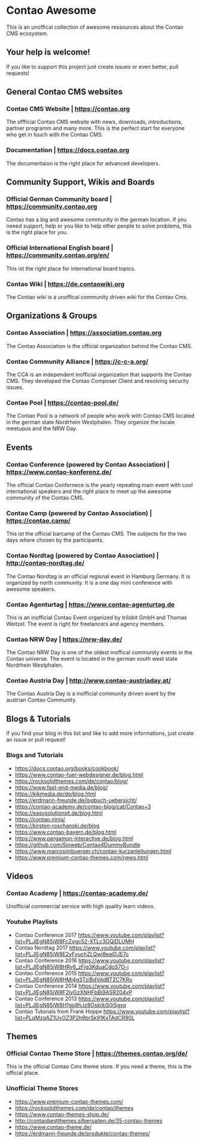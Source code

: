 # Contao Awesome

This is an unoffical collection of awesome ressources about the Contao CMS ecosystem.

## Your help is welcome!
If you like to support this project just create issues or even better, pull requests!

## General Contao CMS websites

### Contao CMS Website | https://contao.org
The offficial Contao CMS website with news, downloads, introductions, partner programm and many more. This is the perfect start for everyone who get in touch with the Contao CMS.

### Documentation | https://docs.contao.org
The documentaion is the right place for advanced developers.

## Community Support, Wikis and Boards

### Official German Community board | https://community.contao.org
Contao has a big and awesome community in the german location. If you neeed support, help or you like to help other people to solve problems, this is the right place for you.

### Official International English board | https://community.contao.org/en/
This ist the right place for international board topics.

### Contao Wiki | https://de.contaowiki.org
The Contao wiki is a unoffical community driven wiki for the Contao Cms.

## Organizations & Groups

### Contao Association | https://association.contao.org
The Contao Association is the official organization behind the Contao CMS.

### Contao Community Alliance | https://c-c-a.org/
The CCA is an independent inofficial organization that supports the Contao CMS. They developed the Contao Composer Client and resolving security issues.

### Contao Pool | https://contao-pool.de/
The Contao Pool is a network of people who work with Contao CMS located in the german state Nordrhein Westphalen. They organize the locale meetupus and the NRW Day.

## Events

### Contao Conference (powered by Contao Association) | https://www.contao-konferenz.de/
The official Contao Confernece is the yearly repeating main event with cool international speakers and the right place to meet up the awesome community of the Contao CMS.

### Contao Camp (powered by Contao Association) | https://contao.camp/
This ist the official barcamp of the Contao CMS. The subjects for the two days where chosen by the participants. 

### Contao Nordtag (powered by Contao Association) | http://contao-nordtag.de/
The Contao Nordtag is an official regional event in Hamburg Germany. It is organized by north community. It is a one day mini conference with awesome speakers.

### Contao Agenturtag | https://www.contao-agenturtag.de
This is an inofficial Contao Event organized by trilobit GmbH and Thomas Weitzel. The event is right for freelancers and agency members.

### Contao NRW Day | https://nrw-day.de/
The Contao NRW Day is one of the oldest inoffical community events in the Contao universe. The event is located in the german south west state Nordrhein Westphalen.

### Contao Austria Day | http://www.contao-austriaday.at/
The Contao Austria Day is a inofficial community driven event by the austrian Contao Community. 

## Blogs & Tutorials
If you find your blog in this list and like to add more informations, just create an issue or pull request!

### Blogs and Tutorials
- https://docs.contao.org/books/cookbook/
- https://www.contao-fuer-webdesigner.de/blog.html
- https://rocksolidthemes.com/de/contao/blog/
- https://www.fast-end-media.de/blog/
- https://kikmedia.de/de/blog.html
- https://erdmann-freunde.de/logbuch-uebersicht/
- https://contao-academy.de/contao-blog/cat/Contao+3
- https://easysolutionsit.de/blog.html
- https://contao.ninja/
- https://kirsten-roschanski.de/blog
- https://www.contao-bayern.de/blog.html
- https://www.pergamon-interactive.de/blog.html
- https://github.com/Sioweb/Contao4DummyBundle
- https://www.marcosimbuerger.ch/contao-kurzanleitungen.html
- https://www.premium-contao-themes.com/news.html

## Videos

### Contao Academy | https://contao-academy.de/
Unofficial commercial service with high quality learn videos.

### Youtube Playlists

- Contao Conference 2017
  https://www.youtube.com/playlist?list=PLJlEgN85jW8FcZogc52-XTLc3GQjDLUMH
- Contao Nordtag 2017
  https://www.youtube.com/playlist?list=PLJlEgN85jW8E2yFyuchZLQwi8eajDJE7c
- Contao Conference 2016
  https://www.youtube.com/playlist?list=PLJlEgN85jW8HRv6_zFjg3KduaCdoS7O-j
- Contao Conference 2015
  https://www.youtube.com/playlist?list=PLJlEgN85jW8HMj4g3TzlBdVddBTZC7KRv
- Contao Conference 2014
  https://www.youtube.com/playlist?list=PLJlEgN85jW8F2lyGzXNHFbBi9ASR204vP
- Contao Conference 2013
  https://www.youtube.com/playlist?list=PLJlEgN85jW8H1go8hJz8OskiibS0i5gsq
- Contao Tutorials from Frank Hoppe
  https://www.youtube.com/playlist?list=PLqMzgAZ1UyOZ3P2h9brSk91KxTAdCR90L

## Themes

### Official Contao Theme Store | https://themes.contao.org/de/
This is the official Contao Cms theme store. If you need a theme, this is the official place.

### Unofficial Theme Stores

- https://www.premium-contao-themes.com/
- https://rocksolidthemes.com/de/contao/themes
- https://www.contao-themes-shop.de/
- http://contaobestthemes.silbersaiten.de/35-contao-themes
- https://www.contao-theme.de/
- https://erdmann-freunde.de/produkte/contao-themes/
